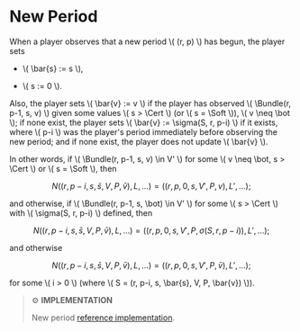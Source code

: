 $$
\newcommand \Soft {\mathit{soft}}
\newcommand \Cert {\mathit{cert}}
\newcommand \Bundle {\mathrm{Bundle}}
$$

# New Period

When a player observes that a new period \\( (r, p) \\) has begun, the player sets

- \\( \bar{s} := s \\),

- \\( s := 0 \\).

Also, the player sets \\( \bar{v} := v \\) if the player has observed \\( \Bundle(r, p-1, s, v) \\)
given some values \\( s > \Cert \\) (or \\( s = \Soft \\)), \\( v \neq \bot \\); if none
exist, the player sets \\( \bar{v} := \sigma(S, r, p-i) \\) if it exists, where \\( p-i \\)
was the player's period immediately before observing the new period; and if none exist, the
player does not update \\( \bar{v} \\).

In other words, if \\( \Bundle(r, p-1, s, v) \in V' \\) for some \\( v \neq \bot, s > \Cert \\)
or \\( s = \Soft \\), then

$$
N((r, p-i, s, \bar{s}, V, P, \bar{v}), L, \ldots)
= ((r, p, 0, s, V', P, v), L', \ldots);
$$

and otherwise, if \\( \Bundle(r, p-1, s, \bot) \in V' \\) for some \\( s > \Cert \\)
with \\( \sigma(S, r, p-i) \\) defined, then

$$
N((r, p-i, s, \bar{s}, V, P, \bar{v}), L, \ldots)
= ((r, p, 0, s, V', P, \sigma(S, r, p-i)), L', \ldots);
$$

and otherwise

$$
N((r, p-i, s, \bar{s}, V, P, \bar{v}), L, \ldots)
= ((r, p, 0, s, V', P, \bar{v}), L', \ldots);
$$

for some \\( i > 0 \\) (where \\( S = (r, p-i, s, \bar{s}, V, P, \bar{v}) \\)).

> ⚙️ **IMPLEMENTATION**
>
> New period [reference implementation](https://github.com/algorand/go-algorand/blob/b6e5bcadf0ad3861d4805c51cbf3f695c38a93b7/agreement/player.go#L411).